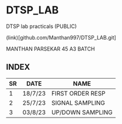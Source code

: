 # DTSP_LAB
DTSP lab practicals (PUBLIC)

(link)[github.com/Manthan997/DTSP_LAB.git]

MANTHAN PARSEKAR
45
A3 BATCH


## INDEX
| SR|      DATE          | NAME              |
|---|--------------------|-------------------|
| 1 |      18/7/23       | FIRST ORDER RESP  |
| 2 |      25/7/23       | SIGNAL SAMPLING   |
| 3 |      03/8/23       | UP/DOWN SAMPLING  |
